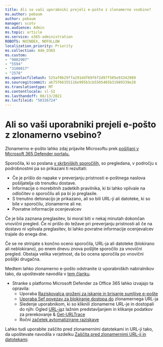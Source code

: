 ```yaml
---
title: Ali so vaši uporabniki prejeli e-pošto z zlonamerno vsebino?
ms.author: pebaum
author: pebaum
manager: scotv
ms.audience: Admin
ms.topic: article
ms.service: o365-administration
ROBOTS: NOINDEX, NOFOLLOW
localization_priority: Priority
ms.collection: Adm_O365
ms.custom:
- "9002907"
- "5594"
- "3100017"
- "2578"
ms.openlocfilehash: 525af0b29ffa291ddf69f6f2d97f505e93342989
ms.sourcegitcommit: ab75f66355116e995b3cb5505465b31989339e28
ms.translationtype: MT
ms.contentlocale: sl-SI
ms.lasthandoff: 08/13/2021
ms.locfileid: "58326724"
---
```

# <a name="did-your-users-receive-malicious-email"></a>Ali so vaši uporabniki prejeli e-pošto z zlonamerno vsebino?

Zlonamerno e-pošto lahko zdaj prijavite Microsoftu prek [pošiljanj v Microsoft 365 Defender portalu.](https://sip.security.microsoft.com/reportsubmission?viewid=admin)

Sporočila, ki so poslana [v skrbniških sporočilih,](https://security.microsoft.com/reportsubmission?viewid=admin) so pregledana, v področju s podrobnostmi pa so prikazani ti rezultati:

- Če je prišlo do napake v preverjanju pristnosti e-poštnega naslova pošiljatelja ob trenutku dostave.
- Informacije o morebitnih zadetkih pravilnika, ki bi lahko vplivale na odločitev o sporočilu ali pa bi jo preglasile.
- S trenutno detonacijo je prikazano, ali so bili URL-ji ali datoteke, ki so bile v sporočilu, zlonamerne ali ne.
- Povratne informacije ocenjevalcev

Če je bila zaznana preglasitev, bi moral biti v nekaj minutah dokončan vnovični pregled. Če ni prišlo do težave pri preverjanju pristnosti ali če na dostavo ni vplivala preglasitev, bi lahko povratne informacije ocenjevalcev trajale do enega dne.

Če se ne strinjate s končno oceno sporočila, URL-ja ali datoteke (blokirano ali neblokirano), po enem dnevu znova pošljite sporočilo za vnovični pregled. Obstaja velika verjetnost, da bo ocena sporočila po vnovični pošiljki drugačna.

Medtem lahko zlonamerno e-pošto odstranite iz uporabniških nabiralnikov tako, da upoštevate navodila v [tem članku](https://docs.microsoft.com/microsoft-365/compliance/search-for-and-delete-messages-in-your-organization).

- Stranke s platformo Microsoft Defender za Office 365 lahko izvajajo ta opravila:
  - Uporaba [Raziskovalca groženj za iskanje in brisanje sumljive e-pošte](https://docs.microsoft.com/microsoft-365/security/office-365-security/investigate-malicious-email-that-was-delivered)
  - [Uporaba Sef povezav za blokiranje dostopa do](https://docs.microsoft.com/microsoft-365/security/office-365-security/safe-links) zlonamernega URL-ja
  - Sledenje uporabnikom, ki so kliknili zlonamerne URL-je in dostopali do njih: Ogled [URL-ja](https://docs.microsoft.com/microsoft-365/security/office-365-security/threat-explorer)z lažnim predstavljanjem in klikanje podatkov za prerekovanje  &  [Get-URLTrace](https://docs.microsoft.com/powershell/module/exchange/get-urltrace)
  - Ročni [začetek avtomatizirane raziskave](https://docs.microsoft.com/microsoft-365/security/office-365-security/automated-investigation-response-office)

Lahko tudi uporabite zaščito pred zlonamernimi datotekami in URL-ji tako, da upoštevate navodila v razdelku [Zaščita pred zlonamernimi URL-ji in datotekami](https://docs.microsoft.com/microsoft-365/security/office-365-security/protect-against-threats).
